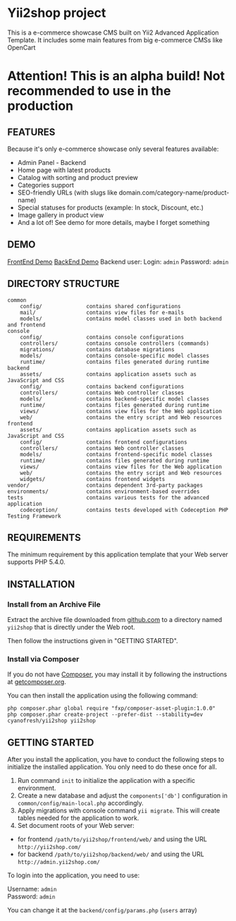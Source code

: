 Yii2shop project
===================================

This is a e-commerce showcase CMS built on Yii2 Advanced Application Template. It includes some main features from big
e-commerce CMSs like OpenCart

# Attention! This is an alpha build! Not recommended to use in the production

FEATURES
--------
Because it's only e-commerce showcase only several features available:
* Admin Panel - Backend
* Home page with latest products
* Catalog with sorting and product preview
* Categories support
* SEO-friendly URLs (with slugs like domain.com/category-name/product-name)
* Special statuses for products (example: In stock, Discount, etc.)
* Image gallery in product view
* And a lot of! See demo for more details, maybe I forget something

DEMO
----
[FrontEnd Demo](http://yii2shop.solomaha.me/)
[BackEnd Demo](http://admin.yii2shop.solomaha.me/)
Backend user:
Login: `admin`
Password: `admin`


DIRECTORY STRUCTURE
-------------------

```
common
    config/              contains shared configurations
    mail/                contains view files for e-mails
    models/              contains model classes used in both backend and frontend
console
    config/              contains console configurations
    controllers/         contains console controllers (commands)
    migrations/          contains database migrations
    models/              contains console-specific model classes
    runtime/             contains files generated during runtime
backend
    assets/              contains application assets such as JavaScript and CSS
    config/              contains backend configurations
    controllers/         contains Web controller classes
    models/              contains backend-specific model classes
    runtime/             contains files generated during runtime
    views/               contains view files for the Web application
    web/                 contains the entry script and Web resources
frontend
    assets/              contains application assets such as JavaScript and CSS
    config/              contains frontend configurations
    controllers/         contains Web controller classes
    models/              contains frontend-specific model classes
    runtime/             contains files generated during runtime
    views/               contains view files for the Web application
    web/                 contains the entry script and Web resources
    widgets/             contains frontend widgets
vendor/                  contains dependent 3rd-party packages
environments/            contains environment-based overrides
tests                    contains various tests for the advanced application
    codeception/         contains tests developed with Codeception PHP Testing Framework
```


REQUIREMENTS
------------

The minimum requirement by this application template that your Web server supports PHP 5.4.0.


INSTALLATION
------------

### Install from an Archive File

Extract the archive file downloaded from [github.com](https://github.com/CyanoFresh/yii2shop/archive/master.zip) to
a directory named `yii2shop` that is directly under the Web root.

Then follow the instructions given in "GETTING STARTED".


### Install via Composer

If you do not have [Composer](http://getcomposer.org/), you may install it by following the instructions
at [getcomposer.org](http://getcomposer.org/doc/00-intro.md#installation-nix).

You can then install the application using the following command:

~~~
php composer.phar global require "fxp/composer-asset-plugin:1.0.0"
php composer.phar create-project --prefer-dist --stability=dev cyanofresh/yii2shop yii2shop
~~~


GETTING STARTED
---------------

After you install the application, you have to conduct the following steps to initialize
the installed application. You only need to do these once for all.

1. Run command `init` to initialize the application with a specific environment.
2. Create a new database and adjust the `components['db']` configuration in `common/config/main-local.php` accordingly.
3. Apply migrations with console command `yii migrate`. This will create tables needed for the application to work.
4. Set document roots of your Web server:

- for frontend `/path/to/yii2shop/frontend/web/` and using the URL `http://yii2shop.com/`
- for backend `/path/to/yii2shop/backend/web/` and using the URL `http://admin.yii2shop.com/`

To login into the application, you need to use:

Username: `admin` <br> 
Password: `admin`

You can change it at the `backend/config/params.php` (`users` array)
